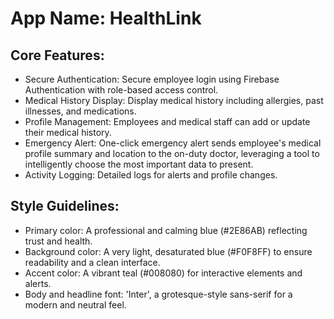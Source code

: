# **App Name**: HealthLink

## Core Features:

- Secure Authentication: Secure employee login using Firebase Authentication with role-based access control.
- Medical History Display: Display medical history including allergies, past illnesses, and medications.
- Profile Management: Employees and medical staff can add or update their medical history.
- Emergency Alert: One-click emergency alert sends employee's medical profile summary and location to the on-duty doctor, leveraging a tool to intelligently choose the most important data to present.
- Activity Logging: Detailed logs for alerts and profile changes.

## Style Guidelines:

- Primary color: A professional and calming blue (#2E86AB) reflecting trust and health.
- Background color: A very light, desaturated blue (#F0F8FF) to ensure readability and a clean interface.
- Accent color: A vibrant teal (#008080) for interactive elements and alerts.
- Body and headline font: 'Inter', a grotesque-style sans-serif for a modern and neutral feel.